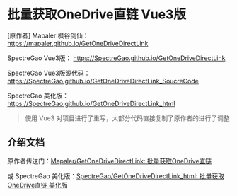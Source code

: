 # 批量获取OneDrive直链 Vue3版

[原作者] Mapaler 枫谷剑仙： https://mapaler.github.io/GetOneDriveDirectLink

SpectreGao Vue3版： https://SpectreGao.github.io/GetOneDriveDirectLink

SpectreGao Vue3版源代码： https://SpectreGao.github.io/GetOneDriveDirectLink_SoucreCode

SpectreGao 美化版： https://SpectreGao.github.io/GetOneDriveDirectLink_html

> 使用 Vue3 对项目进行了重写，大部分代码直接复制了原作者的进行了调整

## 介绍文档

原作者传送门：[Mapaler/GetOneDriveDirectLink: 批量获取OneDrive直链 ](https://github.com/Mapaler/GetOneDriveDirectLink#readme)

或 SpectreGao 美化版：[SpectreGao/GetOneDriveDirectLink_html: 批量获取OneDrive直链 美化版 ](https://github.com/SpectreGao/GetOneDriveDirectLink_html#readme)

